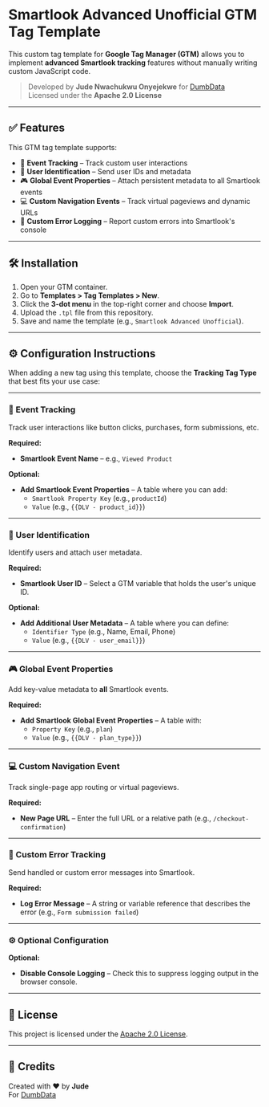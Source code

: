 # Smartlook Advanced Unofficial GTM Tag Template

This custom tag template for **Google Tag Manager (GTM)** allows you to implement **advanced Smartlook tracking** features without manually writing custom JavaScript code.

> Developed by **Jude Nwachukwu Onyejekwe** for [DumbData](https://dumbdata.co)  
> Licensed under the **Apache 2.0 License**

---

## ✅ Features

This GTM tag template supports:

- 🎯 **Event Tracking** – Track custom user interactions
- 👤 **User Identification** – Send user IDs and metadata
- 🎮 **Global Event Properties** – Attach persistent metadata to all Smartlook events
- 💻 **Custom Navigation Events** – Track virtual pageviews and dynamic URLs
- 🛑 **Custom Error Logging** – Report custom errors into Smartlook's console

---

## 🛠️ Installation

1. Open your GTM container.
2. Go to **Templates > Tag Templates > New**.
3. Click the **3-dot menu** in the top-right corner and choose **Import**.
4. Upload the `.tpl` file from this repository.
5. Save and name the template (e.g., `Smartlook Advanced Unofficial`).

---

## ⚙️ Configuration Instructions

When adding a new tag using this template, choose the **Tracking Tag Type** that best fits your use case:

---

### 🎯 Event Tracking

Track user interactions like button clicks, purchases, form submissions, etc.

**Required:**
- **Smartlook Event Name** – e.g., `Viewed Product`

**Optional:**
- **Add Smartlook Event Properties** – A table where you can add:
  - `Smartlook Property Key` (e.g., `productId`)
  - `Value` (e.g., `{{DLV - product_id}}`)

---

### 👤 User Identification

Identify users and attach user metadata.

**Required:**
- **Smartlook User ID** – Select a GTM variable that holds the user's unique ID.

**Optional:**
- **Add Additional User Metadata** – A table where you can define:
  - `Identifier Type` (e.g., Name, Email, Phone)
  - `Value` (e.g., `{{DLV - user_email}}`)

---

### 🎮 Global Event Properties

Add key-value metadata to **all** Smartlook events.

**Required:**
- **Add Smartlook Global Event Properties** – A table with:
  - `Property Key` (e.g., `plan`)
  - `Value` (e.g., `{{DLV - plan_type}}`)

---

### 💻 Custom Navigation Event

Track single-page app routing or virtual pageviews.

**Required:**
- **New Page URL** – Enter the full URL or a relative path (e.g., `/checkout-confirmation`)

---

### 🛑 Custom Error Tracking

Send handled or custom error messages into Smartlook.

**Required:**
- **Log Error Message** – A string or variable reference that describes the error (e.g., `Form submission failed`)

---

### ⚙️ Optional Configuration

**Optional:**
- **Disable Console Logging** – Check this to suppress logging output in the browser console.

---

## 🧾 License

This project is licensed under the [Apache 2.0 License](https://www.apache.org/licenses/LICENSE-2.0).

---

## 🤝 Credits

Created with ❤️ by **Jude**  
For [DumbData](https://dumbdata.co)
